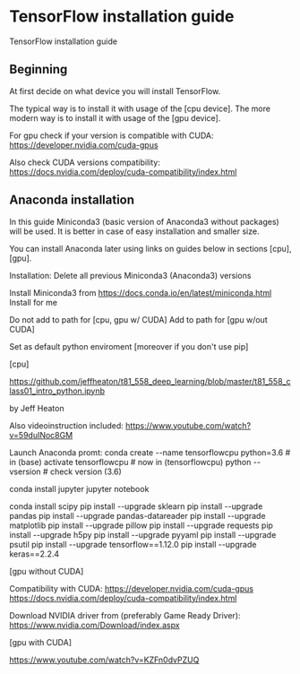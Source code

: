 # TensorFlow installation guide

TensorFlow installation guide

## Beginning

At first decide on what device you will install TensorFlow.

The typical way is to install it with usage of the [cpu device].
The more modern way is to install it with usage of the [gpu device].

For gpu check if your version is compatible with CUDA:
https://developer.nvidia.com/cuda-gpus

Also check CUDA versions compatibility:
https://docs.nvidia.com/deploy/cuda-compatibility/index.html

## Anaconda installation

In this guide Miniconda3 (basic version of Anaconda3 without packages) will be used.
It is better in case of easy installation and smaller size.

You can install Anaconda later using links on guides below in sections [cpu], [gpu].

Installation:
Delete all previous Miniconda3 (Anaconda3) versions

Install Miniconda3 from https://docs.conda.io/en/latest/miniconda.html
Install for me

Do not add to path for [cpu, gpu w/ CUDA]
Add to path for [gpu w/out CUDA]

Set as default python enviroment [moreover if you don't use pip]

[cpu]

https://github.com/jeffheaton/t81_558_deep_learning/blob/master/t81_558_class01_intro_python.ipynb

by Jeff Heaton

Also videoinstruction included:
https://www.youtube.com/watch?v=59duINoc8GM

Launch Anaconda promt:
conda create --name tensorflowcpu python=3.6 # in (base)
activate tensorflowcpu # now in (tensorflowcpu)
python --vsersion # check version (3.6)

conda install jupyter
jupyter notebook

conda install scipy
pip install --upgrade sklearn
pip install --upgrade pandas
pip install --upgrade pandas-datareader
pip install --upgrade matplotlib
pip install --upgrade pillow
pip install --upgrade requests
pip install --upgrade h5py
pip install --upgrade pyyaml
pip install --upgrade psutil
pip install --upgrade tensorflow==1.12.0
pip install --upgrade keras==2.2.4

[gpu without CUDA]

Compatibility with CUDA:
https://developer.nvidia.com/cuda-gpus
https://docs.nvidia.com/deploy/cuda-compatibility/index.html

Download NVIDIA driver from (preferably Game Ready Driver):
https://www.nvidia.com/Download/index.aspx


[gpu with CUDA]

https://www.youtube.com/watch?v=KZFn0dvPZUQ


